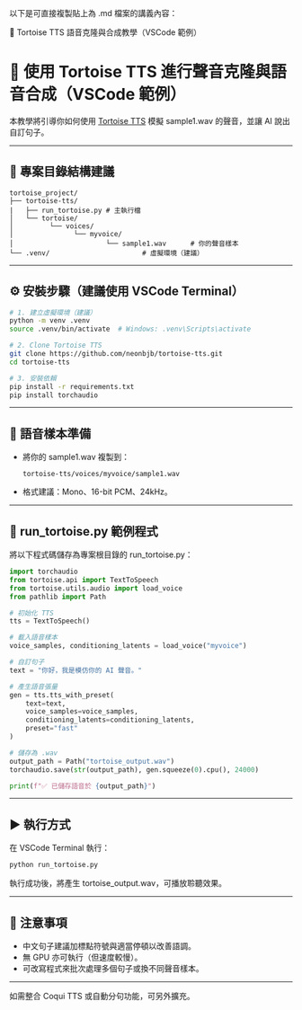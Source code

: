 以下是可直接複製貼上為 .md 檔案的講義內容：

🐢 Tortoise TTS 語音克隆與合成教學（VSCode 範例）


# 🐢 使用 Tortoise TTS 進行聲音克隆與語音合成（VSCode 範例）

本教學將引導你如何使用 [Tortoise TTS](https://github.com/neonbjb/tortoise-tts) 模擬 sample1.wav 的聲音，並讓 AI 說出自訂句子。

---

## 📁 專案目錄結構建議

```
tortoise_project/          
├── tortoise-tts/
|   ├── run_tortoise.py # 主執行檔
│   └── tortoise/               
│         └── voices/
│               └── myvoice/
│                       └── sample1.wav      # 你的聲音樣本
└── .venv/                       # 虛擬環境（建議）
```

---

## ⚙️ 安裝步驟（建議使用 VSCode Terminal）

```bash
# 1. 建立虛擬環境（建議）
python -m venv .venv
source .venv/bin/activate  # Windows: .venv\Scripts\activate

# 2. Clone Tortoise TTS
git clone https://github.com/neonbjb/tortoise-tts.git
cd tortoise-tts

# 3. 安裝依賴
pip install -r requirements.txt
pip install torchaudio
```

---

## 🧠 語音樣本準備

- 將你的 sample1.wav 複製到：
  ```
  tortoise-tts/voices/myvoice/sample1.wav
  ```
- 格式建議：Mono、16-bit PCM、24kHz。

---

## 🐍 run_tortoise.py 範例程式

將以下程式碼儲存為專案根目錄的 run_tortoise.py：

```python
import torchaudio
from tortoise.api import TextToSpeech
from tortoise.utils.audio import load_voice
from pathlib import Path

# 初始化 TTS
tts = TextToSpeech()

# 載入語音樣本
voice_samples, conditioning_latents = load_voice("myvoice")

# 自訂句子
text = "你好，我是模仿你的 AI 聲音。"

# 產生語音張量
gen = tts.tts_with_preset(
    text=text,
    voice_samples=voice_samples,
    conditioning_latents=conditioning_latents,
    preset="fast"
)

# 儲存為 .wav
output_path = Path("tortoise_output.wav")
torchaudio.save(str(output_path), gen.squeeze(0).cpu(), 24000)

print(f"✅ 已儲存語音於 {output_path}")
```

---

## ▶️ 執行方式

在 VSCode Terminal 執行：

```bash
python run_tortoise.py
```

執行成功後，將產生 tortoise_output.wav，可播放聆聽效果。

---

## 📌 注意事項

- 中文句子建議加標點符號與適當停頓以改善語調。
- 無 GPU 亦可執行（但速度較慢）。
- 可改寫程式來批次處理多個句子或換不同聲音樣本。

---

如需整合 Coqui TTS 或自動分句功能，可另外擴充。
